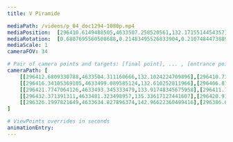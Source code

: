 ```yaml
---
title: V Piramide

mediaPath: /videos/p_04_doc1294-1080p.mp4
mediaPosition:  [296410.6149488505,4633507.258520561,132.1715514454357]
mediaRotation:  [0.6807695560508688,0.21483495526833904,0.21074844738893353,0.66782021942459]
mediaScale: 1
cameraFOV: 34

# Pair of camera points and targets: [final point], ... , [entrance point]
cameraPath: [
    [[296412.6809330788,4633504.311160666,132.1024224709896],[296410.73133051704,4633507.092488967,132.167657250532]],
    [[296416.34105369105,4633499.089585124,132.610252811966],[296406.8719593148,4633512.59831798,132.9270939447205]],
    [[296421.7747064126,4633493.345333479,133.91748345675958],[296411.76193202863,4633506.339014809,132.1402399026535]],
    [[296432.371391311,4633481.323498957,135.33617127441607],[296420.91221582703,4633493.157692673,134.3932204126244]],
    [[296326.1997821649,4633634.827896374,142.96622360499416],[296386.60386071,4633558.086310122,127.13205208589153]]
]

# ViewPoints overrides in seconds
animationEntry:
---
```

